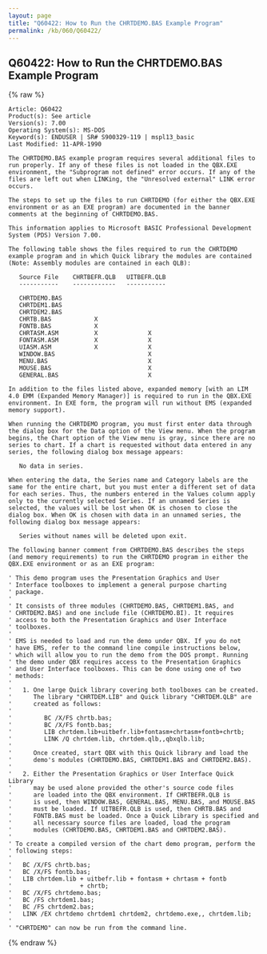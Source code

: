 ```yaml
---
layout: page
title: "Q60422: How to Run the CHRTDEMO.BAS Example Program"
permalink: /kb/060/Q60422/
---
```


## Q60422: How to Run the CHRTDEMO.BAS Example Program

{% raw %}

	Article: Q60422
	Product(s): See article
	Version(s): 7.00
	Operating System(s): MS-DOS
	Keyword(s): ENDUSER | SR# S900329-119 | mspl13_basic
	Last Modified: 11-APR-1990
	
	The CHRTDEMO.BAS example program requires several additional files to
	run properly. If any of these files is not loaded in the QBX.EXE
	environment, the "Subprogram not defined" error occurs. If any of the
	files are left out when LINKing, the "Unresolved external" LINK error
	occurs.
	
	The steps to set up the files to run CHRTDEMO (for either the QBX.EXE
	environment or as an EXE program) are documented in the banner
	comments at the beginning of CHRTDEMO.BAS.
	
	This information applies to Microsoft BASIC Professional Development
	System (PDS) Version 7.00.
	
	The following table shows the files required to run the CHRTDEMO
	example program and in which Quick library the modules are contained
	(Note: Assembly modules are contained in each QLB):
	
	   Source File    CHRTBEFR.QLB   UITBEFR.QLB
	   -----------    ------------   -----------
	
	   CHRTDEMO.BAS
	   CHRTDEM1.BAS
	   CHRTDEM2.BAS
	   CHRTB.BAS            X
	   FONTB.BAS            X
	   CHRTASM.ASM          X              X
	   FONTASM.ASM          X              X
	   UIASM.ASM            X              X
	   WINDOW.BAS                          X
	   MENU.BAS                            X
	   MOUSE.BAS                           X
	   GENERAL.BAS                         X
	
	In addition to the files listed above, expanded memory [with an LIM
	4.0 EMM (Expanded Memory Manager)] is required to run in the QBX.EXE
	environment. In EXE form, the program will run without EMS (expanded
	memory support).
	
	When running the CHRTDEMO program, you must first enter data through
	the dialog box for the Data option of the View menu. When the program
	begins, the Chart option of the View menu is gray, since there are no
	series to chart. If a chart is requested without data entered in any
	series, the following dialog box message appears:
	
	   No data in series.
	
	When entering the data, the Series name and Category labels are the
	same for the entire chart, but you must enter a different set of data
	for each series. Thus, the numbers entered in the Values column apply
	only to the currently selected Series. If an unnamed Series is
	selected, the values will be lost when OK is chosen to close the
	dialog box. When OK is chosen with data in an unnamed series, the
	following dialog box message appears:
	
	   Series without names will be deleted upon exit.
	
	The following banner comment from CHRTDEMO.BAS describes the steps
	(and memory requirements) to run the CHRTDEMO program in either the
	QBX.EXE environment or as an EXE program:
	
	' This demo program uses the Presentation Graphics and User
	' Interface toolboxes to implement a general purpose charting
	' package.
	'
	' It consists of three modules (CHRTDEMO.BAS, CHRTDEM1.BAS, and
	' CHRTDEM2.BAS) and one include file (CHRTDEMO.BI). It requires
	' access to both the Presentation Graphics and User Interface
	' toolboxes.
	'
	' EMS is needed to load and run the demo under QBX. If you do not
	' have EMS, refer to the command line compile instructions below,
	' which will allow you to run the demo from the DOS prompt. Running
	' the demo under QBX requires access to the Presentation Graphics
	' and User Interface toolboxes. This can be done using one of two
	' methods:
	'
	'   1. One large Quick library covering both toolboxes can be created.
	'      The library "CHRTDEM.LIB" and Quick library "CHRTDEM.QLB" are
	'      created as follows:
	'
	'         BC /X/FS chrtb.bas;
	'         BC /X/FS fontb.bas;
	'         LIB chrtdem.lib+uitbefr.lib+fontasm+chrtasm+fontb+chrtb;
	'         LINK /Q chrtdem.lib, chrtdem.qlb,,qbxqlb.lib;
	'
	'      Once created, start QBX with this Quick library and load the
	'      demo's modules (CHRTDEMO.BAS, CHRTDEM1.BAS and CHRTDEM2.BAS).
	'
	'   2. Either the Presentation Graphics or User Interface Quick Library
	'      may be used alone provided the other's source code files
	'      are loaded into the QBX environment. If CHRTBEFR.QLB is
	'      is used, then WINDOW.BAS, GENERAL.BAS, MENU.BAS, and MOUSE.BAS
	'      must be loaded. If UITBEFR.QLB is used, then CHRTB.BAS and
	'      FONTB.BAS must be loaded. Once a Quick Library is specified and
	'      all necessary source files are loaded, load the program
	'      modules (CHRTDEMO.BAS, CHRTDEM1.BAS and CHRTDEM2.BAS).
	'
	' To create a compiled version of the chart demo program, perform the
	' following steps:
	'
	'   BC /X/FS chrtb.bas;
	'   BC /X/FS fontb.bas;
	'   LIB chrtdem.lib + uitbefr.lib + fontasm + chrtasm + fontb
	'                   + chrtb;
	'   BC /X/FS chrtdemo.bas;
	'   BC /FS chrtdem1.bas;
	'   BC /FS chrtdem2.bas;
	'   LINK /EX chrtdemo chrtdem1 chrtdem2, chrtdemo.exe,, chrtdem.lib;
	'
	' "CHRTDEMO" can now be run from the command line.

{% endraw %}
